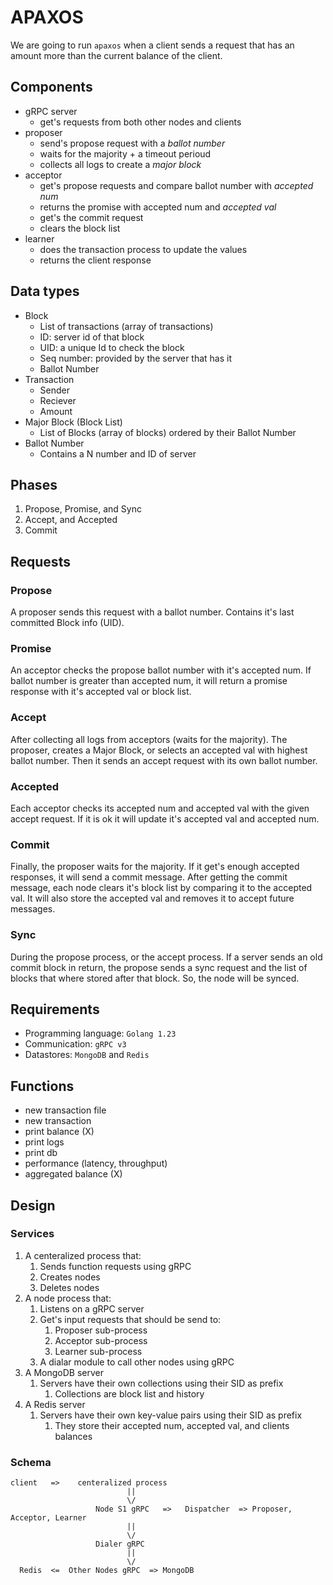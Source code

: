 # APAXOS

We are going to run `apaxos` when a client sends a request that has an amount more than the current balance of the client.

## Components

- gRPC server
  - get's requests from both other nodes and clients
- proposer
  - send's propose request with a _ballot number_
  - waits for the majority + a timeout perioud
  - collects all logs to create a _major block_
- acceptor
  - get's propose requests and compare ballot number with _accepted num_
  - returns the promise with accepted num and _accepted val_
  - get's the commit request
  - clears the block list
- learner
  - does the transaction process to update the values
  - returns the client response

## Data types

- Block
  - List of transactions (array of transactions)
  - ID: server id of that block
  - UID: a unique Id to check the block
  - Seq number: provided by the server that has it
  - Ballot Number
- Transaction
  - Sender
  - Reciever
  - Amount
- Major Block (Block List)
  - List of Blocks (array of blocks) ordered by their Ballot Number
- Ballot Number
  - Contains a N number and ID of server

## Phases

1. Propose, Promise, and Sync
2. Accept, and Accepted
3. Commit

## Requests

### Propose

A proposer sends this request with a ballot number. Contains it's last committed Block info (UID).

### Promise

An acceptor checks the propose ballot number with it's accepted num. If ballot number is greater than accepted num,
it will return a promise response with it's accepted val or block list.

### Accept

After collecting all logs from acceptors (waits for the majority). The proposer, creates a Major Block, or selects an accepted val with highest ballot number. Then it sends an accept request with its own ballot number.

### Accepted

Each acceptor checks its accepted num and accepted val with the given accept request. If it is ok it will update it's
accepted val and accepted num.

### Commit

Finally, the proposer waits for the majority. If it get's enough accepted responses, it will send a commit message.
After getting the commit message, each node clears it's block list by comparing it to the accepted val. It will also
store the accepted val and removes it to accept future messages.

### Sync

During the propose process, or the accept process. If a server sends an old commit block in return, the propose
sends a sync request and the list of blocks that where stored after that block. So, the node will be synced.

## Requirements

- Programming language: `Golang 1.23`
- Communication: `gRPC v3`
- Datastores: `MongoDB` and `Redis`

## Functions

- new transaction file
- new transaction
- print balance (X)
- print logs
- print db
- performance (latency, throughput)
- aggregated balance (X)

## Design

### Services

1. A centeralized process that:
   1. Sends function requests using gRPC
   2. Creates nodes
   3. Deletes nodes
2. A node process that:
   1. Listens on a gRPC server
   2. Get's input requests that should be send to:
      1. Proposer sub-process
      2. Acceptor sub-process
      3. Learner sub-process
   3. A dialar module to call other nodes using gRPC
3. A MongoDB server
   1. Servers have their own collections using their SID as prefix
      1. Collections are block list and history
4. A Redis server
   1. Servers have their own key-value pairs using their SID as prefix
      1. They store their accepted num, accepted val, and clients balances

### Schema

```
client   =>    centeralized process
                          ||
                          \/
                   Node S1 gRPC   =>   Dispatcher  => Proposer, Acceptor, Learner
                          ||
                          \/
                   Dialer gRPC
                          ||
                          \/
  Redis  <=  Other Nodes gRPC  => MongoDB
```
